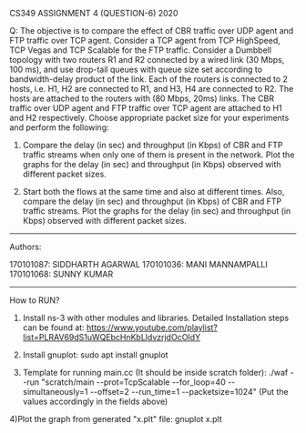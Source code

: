 CS349 ASSIGNMENT 4 (QUESTION-6) 2020

Q: The objective is to compare the effect of CBR traffic over UDP agent and FTP traffic over TCP agent. Consider a
TCP agent from TCP HighSpeed, TCP Vegas and TCP Scalable for the FTP traffic. Consider a Dumbbell topology
with two routers R1 and R2 connected by a wired link (30 Mbps, 100 ms), and use drop-tail queues with queue
size set according to bandwidth-delay product of the link. Each of the routers is connected to 2 hosts, i.e. H1, H2
are connected to R1, and H3, H4 are connected to R2. The hosts are attached to the routers with (80 Mbps,
20ms) links. The CBR traffic over UDP agent and FTP traffic over TCP agent are attached to H1 and H2
respectively. Choose appropriate packet size for your experiments and perform the following:

1. Compare the delay (in sec) and throughput (in Kbps) of CBR and FTP traffic streams when only one of
them is present in the network. Plot the graphs for the delay (in sec) and throughput (in Kbps)
observed with different packet sizes.

2. Start both the flows at the same time and also at different times. Also, compare the delay (in sec) and
throughput (in Kbps) of CBR and FTP traffic streams. Plot the graphs for the delay (in sec) and
throughput (in Kbps) observed with different packet sizes.

********************************************************************************************************************

Authors:

170101087: SIDDHARTH AGARWAL 
170101036: MANI MANNAMPALLI 
170101068: SUNNY KUMAR

********************************************************************************************************************

How to RUN?

1) Install ns-3 with other modules and libraries. Detailed Installation steps can be found at: 
https://www.youtube.com/playlist?list=PLRAV69dS1uWQEbcHnKbLldvzrjdOcOIdY

2) Install gnuplot:
sudo apt install gnuplot

3) Template for running main.cc (It should be inside scratch folder):
./waf --run "scratch/main --prot=TcpScalable --for_loop=40 --simultaneously=1 --offset=2 --run_time=1 --packetsize=1024" 
(Put the values accordingly in the fields above)

4)Plot the graph from generated "x.plt" file:
gnuplot x.plt
